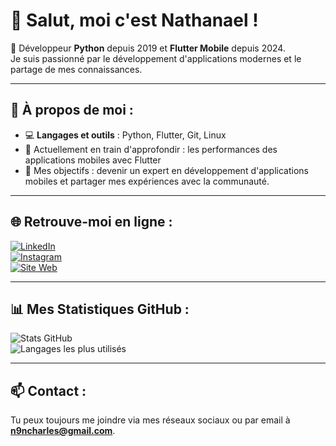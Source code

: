 # 👋 Salut, moi c'est **Nathanael** !  

🎯 Développeur **Python** depuis 2019 et **Flutter Mobile** depuis 2024.  
Je suis passionné par le développement d'applications modernes et le partage de mes connaissances. 

---

## 🚀 À propos de moi :  
- 💻 **Langages et outils** : Python, Flutter, Git, Linux  
- 🌱 Actuellement en train d'approfondir : les performances des applications mobiles avec Flutter  
- 🌟 Mes objectifs : devenir un expert en développement d'applications mobiles et partager mes expériences avec la communauté.

---

## 🌐 Retrouve-moi en ligne :  
[![LinkedIn](https://img.shields.io/badge/-LinkedIn-blue?style=for-the-badge&logo=linkedin&logoColor=white)](https://www.linkedin.com/in/nathanael-moussou-15027029a/)  
[![Instagram](https://img.shields.io/badge/-Instagram-E4405F?style=for-the-badge&logo=instagram&logoColor=white)](https://www.instagram.com/n9ncharles/)  
[![Site Web](https://img.shields.io/badge/-Mon_Site_Web-FF5722?style=for-the-badge&logo=google-chrome&logoColor=white)]()

---

## 📊 Mes Statistiques GitHub :  
![Stats GitHub](https://github-readme-stats.vercel.app/api?username=n9ncharles&show_icons=true&theme=radical)  
![Langages les plus utilisés](https://github-readme-stats.vercel.app/api/top-langs/?username=n9ncharles&layout=compact&theme=radical)  

---

## 📫 Contact :  
Tu peux toujours me joindre via mes réseaux sociaux ou par email à **n9ncharles@gmail.com**.  
